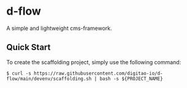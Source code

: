 # d-flow
A simple and lightweight cms-framework.

## Quick Start
To create the scaffolding project, simply use the following command:

```console
$ curl -s https://raw.githubusercontent.com/digitao-io/d-flow/main/devenv/scaffolding.sh | bash -s ${PROJECT_NAME}
```
